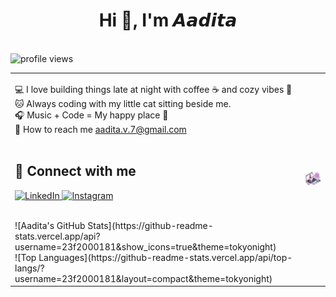 <h1 align="center">Hi 👋, I'm 𝘼𝙖𝙙𝙞𝙩𝙖</h1>
<br>
<img src="https://komarev.com/ghpvc/?username=23f2000181&color=C8A2C8&style=for-the-badge&label=Profile+Views" alt="profile views"/>
<br>
<table>
<tr>
<td>

💻 I love building things late at night with coffee ☕ and cozy vibes 🌸  
🐱 Always coding with my little cat sitting beside me.  
🎧 Music + Code = My happy place 💜  
📩 How to reach me aadita.v.7@gmail.com
<br>
<br>

## 🌸 Connect with me

<p align="left">
  <a href="www.linkedin.com/in/aadita-nag-a49bb1278" target="_blank">
    <img src="https://skillicons.dev/icons?i=linkedin" alt="LinkedIn" />
  </a>
  <a href="https://www.instagram.com/muglerdolls/" target="_blank">
    <img src="https://skillicons.dev/icons?i=instagram" alt="Instagram" />
  </a>
</p>
<br>
![Aadita's GitHub Stats](https://github-readme-stats.vercel.app/api?username=23f2000181&show_icons=true&theme=tokyonight)
<br>
![Top Languages](https://github-readme-stats.vercel.app/api/top-langs/?username=23f2000181&layout=compact&theme=tokyonight)
</td>
<td>

<img src="Manage money.gif" alt="managing money" width="400"/>

</td>
</tr>
</table>

